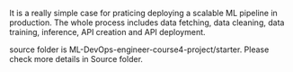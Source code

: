 It is a really simple case for praticing deploying a scalable ML pipeline
in production. The whole process includes data fetching, data cleaning, data training, inference, API creation and API deployment. 

source folder is ML-DevOps-engineer-course4-project/starter. Please check more details in Source folder.